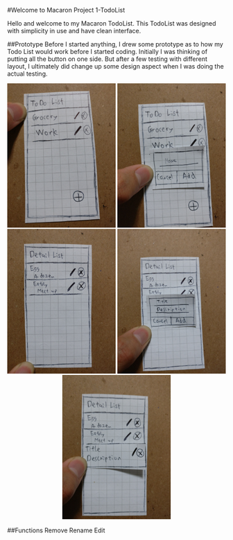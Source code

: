 #Welcome to Macaron Project 1-TodoList

Hello and welcome to my Macaron TodoList. This TodoList was designed with simplicity in use and have clean interface.

##Prototype 
Before I started anything, I drew some prototype as to how my Todo List would work before I started coding. Initially I was thinking of putting all the button on one side. But after a few testing with different layout, I ultimately  did change up some design aspect when I was doing the actual testing. 

<p align="center">
  <img src="prototype/IMG_20161019_223505.jpg" width=250>
  <img src="prototype/IMG_20161019_223527.jpg" width=250>
  <img src="prototype/IMG_20161019_223601.jpg" width=250>
  <img src="prototype/IMG_20161019_223618.jpg" width=250>
  <img src="prototype/IMG_20161019_223631.jpg" width=250>
</p>

##Functions
Remove
Rename 
Edit
